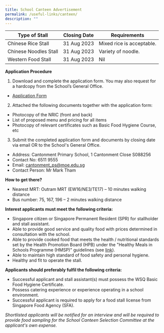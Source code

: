 ```yaml
---
title: School Canteen Advertisement
permalink: /useful-links/canteen/
description: ""
---
```

| Type of Stall | Closing Date | Requirements |
| -------- | -------- | -------- |
| Chinese Rice Stall    | 31 Aug 2023     | Mixed rice is acceptable.    |
| Chinese Noodles Stall | 31 Aug 2023 | Variety of noodle.|
| Western Food Stall | 31 Aug 2023 | Nil|


**Application Procedure**

1. Download and complete the application form. You may also request for a hardcopy from the School’s General Office.
* [Application Form](/files/canteen%20application.pdf)

2. Attached the following documents together with the application form:
* Photocopy of the NRIC (front and back)
* List of proposed menu and pricing for all items
* Photocopy of relevant certificates such as Basic Food Hygiene Course, etc

3. Submit the completed application form and documents by closing date via email OR to the School's General Office.

* Address: Cantonment Primary School, 1 Cantonment Close S088256
* Contact No: 6511 9555
* Email: [cantonment_ps@moe.edu.sg](mailto:cantonment_ps@moe.edu.sg)
* Contact Person: Mr Mark Tham 

**How to get there?**
* Nearest MRT: Outram MRT (EW16/NE3/TE17) – 10 minutes walking distance
* Bus number: 75, 167, 196 – 2 minutes walking distance

**Interest applicants must meet the following criteria:**
* Singapore citizen or Singapore Permanent Resident (SPR) for stallholder and stall assistant.
* Able to provide good service and quality food with prices determined in consultation with the school.
* Able to provide cooked food that meets the health / nutritional standards set by the Health Promotion Board (HPB) under the "Healthy Meals in Schools Programme (HMSP)" guidelines (see [link](https://www.hpb.gov.sg/schools/school-programmes/healthy-meals-in-schools-programme)).
* Able to maintain high standard of food safety and personal hygiene.
* Healthy and fit to operate the stall.


**Applicants should preferably fulfil the following criteria:**
* Successful applicant and stall assistant(s) must possess the WSQ Basic Food Hygiene Certificate.
* Possess catering experience or experience operating in a school environment.
* Successful applicant is required to apply for a food stall license from Singapore Food Agency (SFA).


*Shortlisted applicants will be notified for an interview and will be required to provide food sampling for the School Canteen Selection Committee at the applicant's own expense.*
